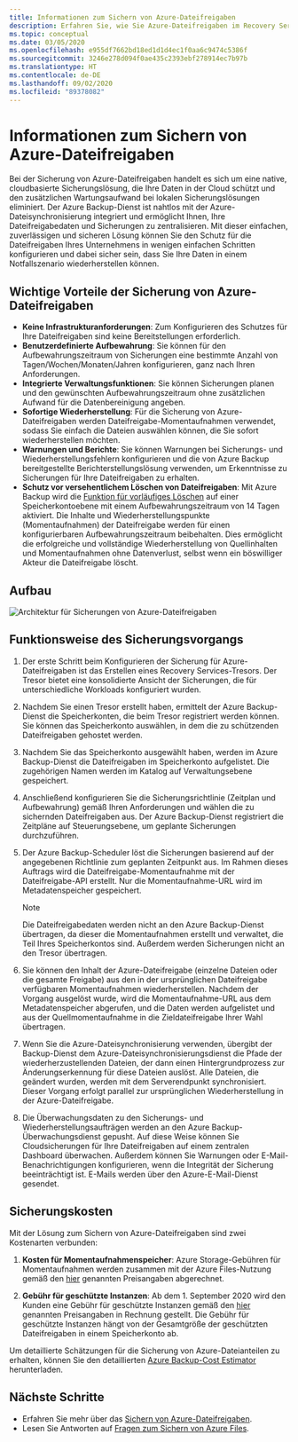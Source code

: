 ```yaml
---
title: Informationen zum Sichern von Azure-Dateifreigaben
description: Erfahren Sie, wie Sie Azure-Dateifreigaben im Recovery Services-Tresor sichern.
ms.topic: conceptual
ms.date: 03/05/2020
ms.openlocfilehash: e955df7662bd18ed1d1d4ec1f0aa6c9474c5386f
ms.sourcegitcommit: 3246e278d094f0ae435c2393ebf278914ec7b97b
ms.translationtype: HT
ms.contentlocale: de-DE
ms.lasthandoff: 09/02/2020
ms.locfileid: "89378082"
---
```

# <a name="about-azure-file-share-backup"></a>Informationen zum Sichern von Azure-Dateifreigaben

Bei der Sicherung von Azure-Dateifreigaben handelt es sich um eine native, cloudbasierte Sicherungslösung, die Ihre Daten in der Cloud schützt und den zusätzlichen Wartungsaufwand bei lokalen Sicherungslösungen eliminiert. Der Azure Backup-Dienst ist nahtlos mit der Azure-Dateisynchronisierung integriert und ermöglicht Ihnen, Ihre Dateifreigabedaten und Sicherungen zu zentralisieren. Mit dieser einfachen, zuverlässigen und sicheren Lösung können Sie den Schutz für die Dateifreigaben Ihres Unternehmens in wenigen einfachen Schritten konfigurieren und dabei sicher sein, dass Sie Ihre Daten in einem Notfallszenario wiederherstellen können.

## <a name="key-benefits-of-azure-file-share-backup"></a>Wichtige Vorteile der Sicherung von Azure-Dateifreigaben

* **Keine Infrastrukturanforderungen**: Zum Konfigurieren des Schutzes für Ihre Dateifreigaben sind keine Bereitstellungen erforderlich.
* **Benutzerdefinierte Aufbewahrung**: Sie können für den Aufbewahrungszeitraum von Sicherungen eine bestimmte Anzahl von Tagen/Wochen/Monaten/Jahren konfigurieren, ganz nach Ihren Anforderungen.
* **Integrierte Verwaltungsfunktionen**: Sie können Sicherungen planen und den gewünschten Aufbewahrungszeitraum ohne zusätzlichen Aufwand für die Datenbereinigung angeben.
* **Sofortige Wiederherstellung**: Für die Sicherung von Azure-Dateifreigaben werden Dateifreigabe-Momentaufnahmen verwendet, sodass Sie einfach die Dateien auswählen können, die Sie sofort wiederherstellen möchten.
* **Warnungen und Berichte**: Sie können Warnungen bei Sicherungs- und Wiederherstellungsfehlern konfigurieren und die von Azure Backup bereitgestellte Berichterstellungslösung verwenden, um Erkenntnisse zu Sicherungen für Ihre Dateifreigaben zu erhalten.
* **Schutz vor versehentlichem Löschen von Dateifreigaben**: Mit Azure Backup wird die [Funktion für vorläufiges Löschen](../storage/files/storage-files-prevent-file-share-deletion.md) auf einer Speicherkontoebene mit einem Aufbewahrungszeitraum von 14 Tagen aktiviert. Die Inhalte und Wiederherstellungspunkte (Momentaufnahmen) der Dateifreigabe werden für einen konfigurierbaren Aufbewahrungszeitraum beibehalten. Dies ermöglicht die erfolgreiche und vollständige Wiederherstellung von Quellinhalten und Momentaufnahmen ohne Datenverlust, selbst wenn ein böswilliger Akteur die Dateifreigabe löscht.

## <a name="architecture"></a>Aufbau

![Architektur für Sicherungen von Azure-Dateifreigaben](./media/azure-file-share-backup-overview/azure-file-shares-backup-architecture.png)

## <a name="how-the-backup-process-works"></a>Funktionsweise des Sicherungsvorgangs

1. Der erste Schritt beim Konfigurieren der Sicherung für Azure-Dateifreigaben ist das Erstellen eines Recovery Services-Tresors. Der Tresor bietet eine konsolidierte Ansicht der Sicherungen, die für unterschiedliche Workloads konfiguriert wurden.

2. Nachdem Sie einen Tresor erstellt haben, ermittelt der Azure Backup-Dienst die Speicherkonten, die beim Tresor registriert werden können. Sie können das Speicherkonto auswählen, in dem die zu schützenden Dateifreigaben gehostet werden.

3. Nachdem Sie das Speicherkonto ausgewählt haben, werden im Azure Backup-Dienst die Dateifreigaben im Speicherkonto aufgelistet. Die zugehörigen Namen werden im Katalog auf Verwaltungsebene gespeichert.

4. Anschließend konfigurieren Sie die Sicherungsrichtlinie (Zeitplan und Aufbewahrung) gemäß Ihren Anforderungen und wählen die zu sichernden Dateifreigaben aus. Der Azure Backup-Dienst registriert die Zeitpläne auf Steuerungsebene, um geplante Sicherungen durchzuführen.

5. Der Azure Backup-Scheduler löst die Sicherungen basierend auf der angegebenen Richtlinie zum geplanten Zeitpunkt aus. Im Rahmen dieses Auftrags wird die Dateifreigabe-Momentaufnahme mit der Dateifreigabe-API erstellt. Nur die Momentaufnahme-URL wird im Metadatenspeicher gespeichert.

    >[!NOTE]
    >Die Dateifreigabedaten werden nicht an den Azure Backup-Dienst übertragen, da dieser die Momentaufnahmen erstellt und verwaltet, die Teil Ihres Speicherkontos sind. Außerdem werden Sicherungen nicht an den Tresor übertragen.

6. Sie können den Inhalt der Azure-Dateifreigabe (einzelne Dateien oder die gesamte Freigabe) aus den in der ursprünglichen Dateifreigabe verfügbaren Momentaufnahmen wiederherstellen. Nachdem der Vorgang ausgelöst wurde, wird die Momentaufnahme-URL aus dem Metadatenspeicher abgerufen, und die Daten werden aufgelistet und aus der Quellmomentaufnahme in die Zieldateifreigabe Ihrer Wahl übertragen.

7. Wenn Sie die Azure-Dateisynchronisierung verwenden, übergibt der Backup-Dienst dem Azure-Dateisynchronisierungsdienst die Pfade der wiederherzustellenden Dateien, der dann einen Hintergrundprozess zur Änderungserkennung für diese Dateien auslöst. Alle Dateien, die geändert wurden, werden mit dem Serverendpunkt synchronisiert. Dieser Vorgang erfolgt parallel zur ursprünglichen Wiederherstellung in der Azure-Dateifreigabe.

8. Die Überwachungsdaten zu den Sicherungs- und Wiederherstellungsaufträgen werden an den Azure Backup-Überwachungsdienst gepusht. Auf diese Weise können Sie Cloudsicherungen für Ihre Dateifreigaben auf einem zentralen Dashboard überwachen. Außerdem können Sie Warnungen oder E-Mail-Benachrichtigungen konfigurieren, wenn die Integrität der Sicherung beeinträchtigt ist. E-Mails werden über den Azure-E-Mail-Dienst gesendet.

## <a name="backup-costs"></a>Sicherungskosten

Mit der Lösung zum Sichern von Azure-Dateifreigaben sind zwei Kostenarten verbunden:

1. **Kosten für Momentaufnahmenspeicher**: Azure Storage-Gebühren für Momentaufnahmen werden zusammen mit der Azure Files-Nutzung gemäß den [hier](https://azure.microsoft.com/pricing/details/storage/files/) genannten Preisangaben abgerechnet.

2. **Gebühr für geschützte Instanzen**: Ab dem 1. September 2020 wird den Kunden eine Gebühr für geschützte Instanzen gemäß den [hier](https://azure.microsoft.com/pricing/details/backup/) genannten Preisangaben in Rechnung gestellt. Die Gebühr für geschützte Instanzen hängt von der Gesamtgröße der geschützten Dateifreigaben in einem Speicherkonto ab.

Um detaillierte Schätzungen für die Sicherung von Azure-Dateianteilen zu erhalten, können Sie den detaillierten [Azure Backup-Cost Estimator](https://aka.ms/AzureBackupCostEstimates) herunterladen.  

## <a name="next-steps"></a>Nächste Schritte

* Erfahren Sie mehr über das [Sichern von Azure-Dateifreigaben](backup-afs.md).
* Lesen Sie Antworten auf [Fragen zum Sichern von Azure Files](backup-azure-files-faq.md).
